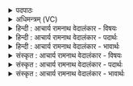<details><summary>पदपाठः</summary>

प꣡रि꣢꣯। त्यम्। ह꣣र्यत꣢म्। ह꣡रि꣢꣯म्। ब꣣भ्रु꣢म्। पु꣣नन्ति। वा꣡रे꣢꣯ण। यः। दे꣣वा꣢न्। वि꣡श्वा꣢꣯न्। इ꣣त्। प꣡रि꣢꣯। म꣡दे꣢꣯न। स꣣ह꣢। ग꣡च्छ꣢꣯ति। १६८१।
</details>

<details><summary>अधिमन्त्रम् (VC)</summary>

- पवमानः सोमः
- अम्बरीषो वार्षागिर ऋजिश्वा भारद्वाजश्च
- अनुष्टुप्
- गान्धारः
</details>

<details><summary>हिन्दी : आचार्य रामनाथ वेदालंकार - विषयः</summary>

तृतीय ऋचा की व्याख्या पूर्वार्चिक में ५५२ क्रमाङ्क पर जीवात्मा की शुद्धि के विषय में और उत्तरार्चिक में १३२९ क्रमाङ्क पर गुरु-शिष्य के विषय में हो चुकी है। यहाँ मन की शुद्धि का विषय कहते हैं।
</details>

<details><summary>हिन्दी : आचार्य रामनाथ वेदालंकार - पदार्थः</summary>

पदार्थान्वयभाषाः -  योगाभ्यासी लोग(त्यम्)उस(हर्यतम्)चाहने योग्य, (बभ्रुम्)इन्द्रियों को विषय ग्रहण में सहायता देनेवाले, (हरिम्)ज्ञान के ग्रहण में साधनभूत मन को(वारेण)अशुद्धि-निवारक योगानुष्ठान से(परि पुनन्ति)पवित्र करते हैं, (यः)जो मन(मदेन सह)उत्साह के साथ(विश्वान् देवान् इत्)सभी इन्द्रियों में(परि गच्छति)उन-उनके विषय को ग्रहण कराने के लिए परिव्याप्त होता है, [क्योंकि मन का व्यापार न हो तो इन्द्रियां विषय को ग्रहण नहीं कर सकतीं]॥३॥
</details>

<details><summary>हिन्दी : आचार्य रामनाथ वेदालंकार - भावार्थः</summary>

भावार्थभाषाः -  मनुष्यों का मन यदि दूषित हो तो वह इन्द्रियों को कुमार्ग पर ही ले जाता है। इसलिए अध्यात्म-जीवन के लिए और परमात्मा के दर्शन के लिए उसका शोधन अत्यन्त आवश्यक है ॥३॥
</details>

<details><summary>संस्कृत : आचार्य रामनाथ वेदालंकार - विषयः</summary>

तृतीया ऋक् पूर्वार्चिके ५५२ क्रमाङ्के जीवात्मशोधनविषये उत्तरार्चिके च १३२९ क्रमाङ्के गुरुशिष्यविषये व्याख्याता। अत्र मनःशुद्धिविषयमाह।
</details>

<details><summary>संस्कृत : आचार्य रामनाथ वेदालंकार - पदार्थः</summary>

पदार्थान्वयभाषाः -  योगाभ्यासिनो जनाः(त्यम्)तम्(हर्यतम्)कमनीयम्, (बभ्रुम्)इन्द्रियाणां स्वस्वविषयग्राहित्वे पोषकम्, (हरिम्)ज्ञानाहरणसाधनभूतम् मनः(वारेण)अशुद्धिनिवारकेण योगाङ्गानुष्ठानेन२(परि पुनन्ति)पवित्रयन्ति, (यः)यः हरिः यद् मनः(मदेन सह)उत्साहेन सार्धम्(विश्वान् देवान् इत्)सर्वाण्येव इन्द्रियाणि(परि गच्छति)तत्तद्विषयग्राहणाय परिव्याप्नोति,मनोव्यापाराभावे इन्द्रियाणां विषयग्रहणासमर्थत्वात् ॥३॥
</details>

<details><summary>संस्कृत : आचार्य रामनाथ वेदालंकार - भावार्थः</summary>

भावार्थभाषाः -  मनुष्याणां मनश्चेद् दूषितं तर्हि तदिन्द्रियाणि कुमार्ग एव नयति। अतोऽध्यात्मजीवनाय परमात्मदर्शनाय च तच्छोधनं नितरामपेक्ष्यते ॥३॥
</details>